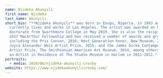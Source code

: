 ```yaml
---
name: Njideka Akunyili
first_name: Njideka
last_name: Akunyili
short_bio: "**Njideka Akunyili** was born in Enugu, Nigeria, in 1983 and
  currently lives and works in Los Angeles. The artist was awarded an honorary
  doctorate from Swarthmore College in May 2019. She is also the recipient of a
  2017 MacArthur Fellowship and has received a number of awards and grants,
  including the Prix Canson, 2016; Next Generation honor, New Museum, 2015;
  Joyce Alexander Wein Artist Prize, 2015; and the James Dicke Contemporary
  Artist Prize, The Smithsonian American Art Museum, 2014, among others. She was
  an Artist in Residence at The Studio Museum in Harlem in 2011-2012."
portraits:
  - media: 2020/06/njideka-akunyili-crosby
website: https://www.njidekaakunyilicrosby.com/
---
```

